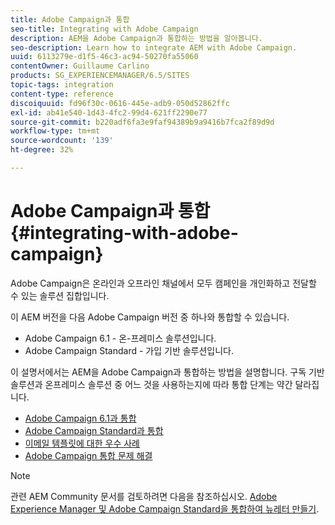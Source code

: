 ```yaml
---
title: Adobe Campaign과 통합
seo-title: Integrating with Adobe Campaign
description: AEM을 Adobe Campaign과 통합하는 방법을 알아봅니다.
seo-description: Learn how to integrate AEM with Adobe Campaign.
uuid: 6113279e-d1f5-46c3-ac94-50270fa55060
contentOwner: Guillaume Carlino
products: SG_EXPERIENCEMANAGER/6.5/SITES
topic-tags: integration
content-type: reference
discoiquuid: fd96f30c-0616-445e-adb9-050d52862ffc
exl-id: ab41e540-1d43-4fc2-99d4-621ff2290e77
source-git-commit: b220adf6fa3e9faf94389b9a9416b7fca2f89d9d
workflow-type: tm+mt
source-wordcount: '139'
ht-degree: 32%

---
```


# Adobe Campaign과 통합{#integrating-with-adobe-campaign}

Adobe Campaign은 온라인과 오프라인 채널에서 모두 캠페인을 개인화하고 전달할 수 있는 솔루션 집합입니다.

이 AEM 버전을 다음 Adobe Campaign 버전 중 하나와 통합할 수 있습니다.

* Adobe Campaign 6.1 - 온-프레미스 솔루션입니다.
* Adobe Campaign Standard - 가입 기반 솔루션입니다.

이 설명서에서는 AEM을 Adobe Campaign과 통합하는 방법을 설명합니다. 구독 기반 솔루션과 온프레미스 솔루션 중 어느 것을 사용하는지에 따라 통합 단계는 약간 달라집니다.

* [Adobe Campaign 6.1과 통합](/help/sites-administering/campaignonpremise.md)
* [Adobe Campaign Standard과 통합](/help/sites-administering/campaignstandard.md)
* [이메일 템플릿에 대한 우수 사례](/help/sites-administering/best-practices-for-email-templates.md)
* [Adobe Campaign 통합 문제 해결](/help/sites-administering/troubleshooting-campaignintegration.md)

>[!NOTE]
>
>관련 AEM Community 문서를 검토하려면 다음을 참조하십시오. [Adobe Experience Manager 및 Adobe Campaign Standard을 통합하여 뉴레터 만들기](https://helpx.adobe.com/experience-manager/using/aem_campaign.html).
